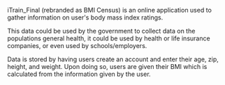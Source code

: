 iTrain_Final (rebranded as BMI Census) is an online application used to gather information on user's body mass index ratings.

This data could be used by the government to collect data on the populations general health, it could be used by health or life insurance companies, or even used by schools/employers.

Data is stored by having users create an account and enter their age, zip, height, and weight. Upon doing so, users are given their BMI which is calculated from the information given by the user.
